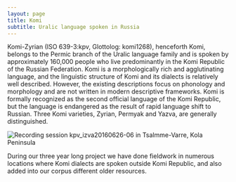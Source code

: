 ```yaml
---
layout: page
title: Komi
subtitle: Uralic language spoken in Russia
---
```


Komi-Zyrian (ISO 639-3:kpv, Glottolog: komi1268), henceforth Komi, belongs to the Permic branch of the Uralic language family and is spoken by approximately 160,000 people who live predominantly in the Komi Republic of the Russian Federation. Komi is a morphologically rich and agglutinating language, and the linguistic structure of Komi and its dialects is relatively well described. However, the existing descriptions focus on phonology and morphology and are not written in modern descriptive frameworks. Komi is formally recognized as the second official language of the Komi Republic, but the language is endangered as the result of rapid language shift to Russian. Three Komi varieties, Zyrian, Permyak and Yazva, are generally distinguished.

![Recording session kpv_izva20160626-06 in Tsalmme-Varre, Kola Peninsula](../media/tsalmme_varre.jpg)

During our three year long project we have done fieldwork in numerous locations where Komi dialects are spoken outside Komi Republic, and also added into our corpus different older resources.
